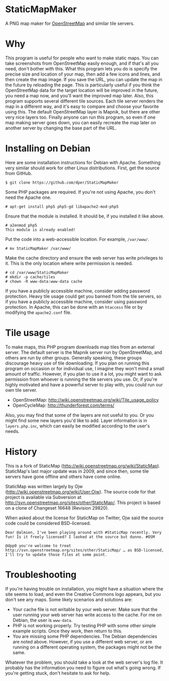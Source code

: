 StaticMapMaker
==============

A PNG map maker for [OpenStreetMap](http://www.openstreetmap.org) and similar tile servers.

Why
===

This program is useful for people who want to make static maps.  You can take screenshots from OpenStreetMap easily enough, and if that's all you need, don't bother with this.  What this program lets you do is specify the precise size and location of your map, then add a few icons and lines, and then create the map image.  If you save the URL, you can update the map in the future by reloading the page.  This is particularly useful if you think the OpenStreetMap data for the target location will be improved in the future, you need a map now, and you'll want the improved map later.  Also, this program supports several different tile sources.  Each tile server renders the map in a different way, and it's easy to compare and choose your favorite using this.  The default OpenStreetMap layer is Mapnik, but there are other very nice layers too.  Finally anyone can run this program, so even if one map making server goes down, you can easily recreate the map later on another server by changing the base part of the URL.

Installing on Debian
====================


Here are some installation instructions for Debian with Apache.  Something very similar should work for other Linux distributions.  First, get the source from GitHub.

    $ git clone https://github.com/dper/StaticMapMaker

Some PHP packages are required.  If you're not using Apache, you don't need the Apache one.

    # apt-get install php5 php5-gd libapache2-mod-php5
    
Ensure that the module is installed.  It should be, if you installed it like above.

    # a2enmod php5
    This module is already enabled!

Put the code into a web-accessible location.  For example, `/var/www/`.

    # mv StaticMapMaker /var/www/

Make the cache directory and ensure the web server has write privileges to it.  This is the only location where write permission is needed.

    # cd /var/www/StaticMapMaker
    # mkdir -p cache/tiles
    # chown -R www-data:www-data cache

If you have a publicly accessible machine, consider adding password protection.  Heavy tile usage could get you banned from the tile servers, so if you have a publicly accessible machine, consider using password protection.  In Apache, this can be done with an `htaccess` file or by modifying the `apache2.conf` file.

Tile usage
==========

To make maps, this PHP program downloads map tiles from an external server.  The default server is the Mapnik server run by OpenStreetMap, and others are run by other groups.  Generally speaking, these groups discourage heavy use of tile downloading.  If you plan on running this program on occasion or for individual use, I imagine they won't mind a small amount of traffic.  However, if you plan to use it a lot, you might want to ask permission from whoever is running the tile servers you use.  Or, if you're highly motivated and have a powerful server to play with, you could run our own tile server.

* OpenStreetMap: <http://wiki.openstreetmap.org/wiki/Tile_usage_policy>
* OpenCycleMap: <http://thunderforest.com/terms/>

Also, you may find that some of the layers are not useful to you.  Or you might find some new layers you'd like to add.  Layer information is in `layers.php.inc`, which can easily be modified according to the user's needs.

History
=======

This is a fork of StaticMap (<http://wiki.openstreetmap.org/wiki/StaticMap>).  StaticMap's last major update was in 2009, and since then, some tile servers have gone offline and others have come online.

StaticMap was written largely by Ojw (<http://wiki.openstreetmap.org/wiki/User:Ojw>).  The source code for that project is available via Subversion at <http://svn.openstreetmap.org/sites/other/StaticMap/>.  This project is based on a clone of Changeset 16648 (Revision 29820).

When asked about the license for StaticMap on Twitter, Ojw said the source code could be considered BSD-licensed.

    Dear @almien, I've been playing around with #StaticMap recently. Very fun! Is it freely licensed? I looked at the source but dunno. #OSM

    @dpp0 you're welcome to treat http://svn.openstreetmap.org/sites/other/StaticMap/ … as BSD-licensed, I'll try to update those files at some point.

Troubleshooting
===============

If you're having trouble on installation, you might have a situation where the site seems to load, and even the Creative Commons logo appears, but you don't see any maps.  Some likely scenarios and solutions are:

* Your cache file is not writable by your web server.  Make sure that the user running your web server has write access to the cache.  For me on Debian, the user is `www-data`.
* PHP is not working properly.  Try testing PHP with some other simple example scripts.  Once they work, then return to this.
* You are missing some PHP dependencies.  The Debian dependencies are noted above.  However, if you use a different web server, or are running on a different operating system, the packages might not be the same.

Whatever the problem, you should take a look at the web server's log file.  It probably has the information you need to figure out what's going wrong.  If you're getting stuck, don't hesitate to ask for help.
